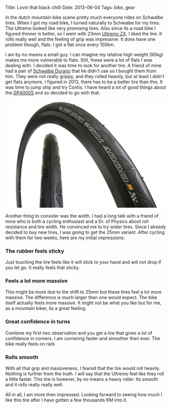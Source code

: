 Title: Lovin that black chilli
Date: 2013-06-04
Tags: bike, gear

In the dutch mountain bike scene pretty much everyone rides on Schwalbe tires. When I got my road bike, I turned naturally to Schwalbe for my tires. The Ultremo looked like very promising tires. Also since its a road bike I figured thinner is better, so I went with 23mm [Ultremo ZX](http://schwalbe.com/gbl/en/produkte/race/produkt/index.php5?flash=0&ID_Produktgruppe=46&ID_Produkt=245&ID_Land=38&ID_Sprache=2&ID_Einsatzbereich=11&tn_mainPoint=Produkte&tn_subPoint=Race). I liked the tire. It rolls really well and the feeling of grip was impressive. It does have one problem though, flats. I got a flat once every 150km.

I am by no means a small guy. I can imagine my relative high weight (90kg) makes me more vulnerable to flats. Still, these were a lot of flats I was dealing with. I decided it was time to look for another tire. A friend of mine had a pair of [Schwalbe Durano](http://schwalbe.com/gbl/en/produkte/race/produkt/index.php5?flash=0&ID_Produktgruppe=47&ID_Produkt=199&ID_Land=38&ID_Sprache=2&ID_Einsatzbereich=11&tn_mainPoint=Produkte&tn_subPoint=Race) that he didn't use so I bought them from him. They were not really grippy, and they rolled heavily, but at least I didn't get flats anymore. I figured in 2013, there has to be a better tire than this. It was time to jump ship and try Contis. I have heard a lot of good things about the [GP4000S](http://www.conti-online.com/www/bicycle_de_en/themes/race/racetyres/gp4000S_en.html) and so decided to go with that.

![Continental GP4000S](/images/2013-conti4000s.jpg)

Another thing to consider was the width. I had a long talk with a friend of mine who is both a cycling enthusiast and a Dr. of Physics about roll resistance and tire width. He convinced me to try wider tires. Since I already decided to buy new tires, I was going to get the 25mm variant. After cycling with them for two weeks, here are my initial impressions:

### The rubber feels sticky
Just touching the tire feels like it will stick to your hand and will not drop if you let go. It really feels that sticky.

### Feels a lot more massive
This might be more due to the shift to 25mm but these tires feel a lot more massive. The difference is much larger then one would expect. The bike itself actually feels more massive. It might not be what you like but for me, as a mountain biker, its a great feeling.

### Great confidence in turns
Combine my first two observation and you get a tire that gives a lot of confidence in corners. I am cornering faster and smoother then ever. The bike really feels on rails

### Rolls smooth
With all that grip and massiveness, I feared that the tire would roll heavily. Nothing is further from the truth. I will say that the Ultremo feel like they roll a little faster. This tire is however, by no means a heavy roller. Its smooth and it rolls really really well.

All in all, I am more then impressed. Looking forward to seeing how much I like this tire after I have gotten a few thousands KM into it.